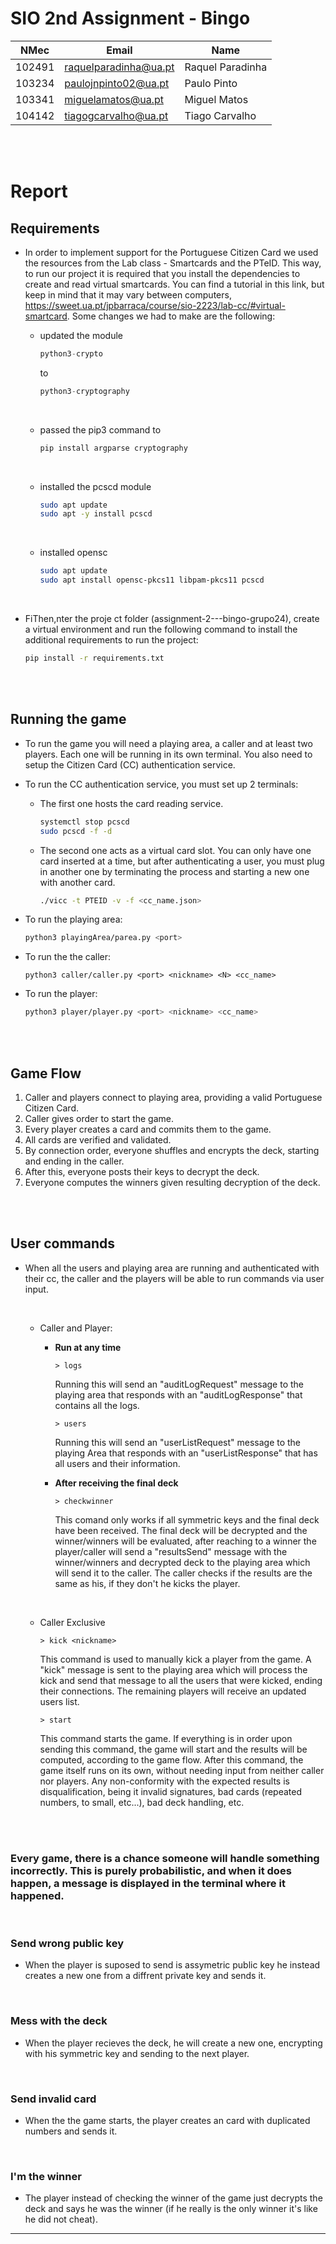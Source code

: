 # **SIO 2nd Assignment - Bingo**

| NMec   | Email                 | Name             |
| ------ | --------------------- | ---------------- |
| 102491 | raquelparadinha@ua.pt | Raquel Paradinha |
| 103234 | paulojnpinto02@ua.pt  | Paulo Pinto      |
| 103341 | miguelamatos@ua.pt    | Miguel Matos     |
| 104142 | tiagogcarvalho@ua.pt  | Tiago Carvalho   |

</br>
</br>

# Report

## Requirements

* In order to implement support for the Portuguese Citizen Card we used the resources from the Lab class - Smartcards and the PTeID. This way, to run our project it is required that you install the dependencies to create and read virtual smartcards. You can find a tutorial in this link, but keep in mind that it may vary between computers, https://sweet.ua.pt/jpbarraca/course/sio-2223/lab-cc/#virtual-smartcard.
  Some changes we had to make are the following:

  - updated the module

    ```python
    python3-crypto
    ```

    to

    ```python
    python3-cryptography
    ```

  </br>

  - passed the pip3 command to

    ```python
    pip install argparse cryptography
    ```

  </br>

  - installed the pcscd module

    ```bash
    sudo apt update
    sudo apt -y install pcscd
    ```

  </br>

  - installed opensc

    ```bash
    sudo apt update 
    sudo apt install opensc-pkcs11 libpam-pkcs11 pcscd
    ```

    </br>
* FiThen,nter the proje  ct folder (assignment-2---bingo-grupo24), create a virtual environment and run the following command to install the additional requirements to run the project:

  ```bash
  pip install -r requirements.txt
  ```

</br>
</br>

## Running the game

* To run the game you will need a playing area, a caller and at least two players. Each one will be running in its own terminal. You also need to setup the Citizen Card (CC) authentication service.
* To run the CC authentication service, you must set up 2 terminals:

  * The first one hosts the card reading service.

    ```bash
    systemctl stop pcscd
    sudo pcscd -f -d
    ```
  * The second one acts as a virtual card slot. You can only have one card inserted at a time, but after authenticating a user, you must plug in another one by terminating the process and starting a new one with another card.

    ```bash
    ./vicc -t PTEID -v -f <cc_name.json>
    ```
* To run the playing area:

  ```bash
  python3 playingArea/parea.py <port>
  ```
* To run the the caller:

  ```
  python3 caller/caller.py <port> <nickname> <N> <cc_name>
  ```
* To run the player:

  ```bash
  python3 player/player.py <port> <nickname> <cc_name>
  ```

</br>
</br>

## Game Flow

1. Caller and players connect to playing area, providing a valid Portuguese Citizen Card.
2. Caller gives order to start the game.
3. Every player creates a card and commits them to the game.
4. All cards are verified and validated.
5. By connection order, everyone shuffles and encrypts the deck, starting and ending in the caller.
6. After this, everyone posts their keys to decrypt the deck.
7. Everyone computes the winners given resulting decryption of the deck.

</br>
</br>

## User commands

* When all the users and playing area are running and authenticated with their cc, the caller and the players will be able to run commands via user input.

  </br>

  * Caller and Player:

    * **Run at any time**

      ```
      > logs
      ```

      Running this will send an "auditLogRequest" message to the playing area that responds with an "auditLogResponse" that contains all the logs.

      ```
      > users
      ```

      Running this will send an "userListRequest" message to the playing Area that responds with an "userListResponse" that has all users and their information.
    * **After receiving the final deck**

      ```
      > checkwinner
      ```

      This comand only works if all symmetric keys and the final deck have been received. The final deck will be decrypted and the winner/winners will be evaluated, after reaching to a winner the player/caller will send a "resultsSend" message with the winner/winners and decrypted deck to the playing area which will send it to the caller.
      The caller checks if the results are the same as his, if they don't he kicks the player.

  </br>

  * Caller Exclusive

    ```
    > kick <nickname>
    ```

    This command is used to manually kick a player from the game. A "kick" message is sent to the playing area which will process the kick and send that message to all the users that were kicked, ending their connections. The remaining players will receive an updated users list.

    ```
    > start
    ```

    This command starts the game. If everything is in order upon sending this command, the game will start and the results will be computed, according to the game flow.
    After this command, the game itself runs on its own, without needing input from neither caller nor players. Any non-conformity with the expected results is disqualification, being it invalid signatures, bad cards (repeated numbers, to small, etc...), bad deck handling, etc.

</br>
</br>

### Every game, there is a chance someone will handle something incorrectly. This is purely probabilistic, and when it does happen, a message is displayed in the terminal where it happened.

</br>

### Send wrong public key

* When the player is suposed to send is assymetric public key he instead creates a new one from a diffrent private key and sends it.

</br>

### Mess with the deck

* When the player recieves the deck, he will create a new one, encrypting with his symmetric key and sending to the next player.

</br>

### Send invalid card

* When the the game starts, the player creates an card with duplicated numbers and sends it.

</br>

### I'm the winner

* The player instead of checking the winner of the game just decrypts the deck and says he was the winner (if he really is the only winner it's like he did not cheat).

---
